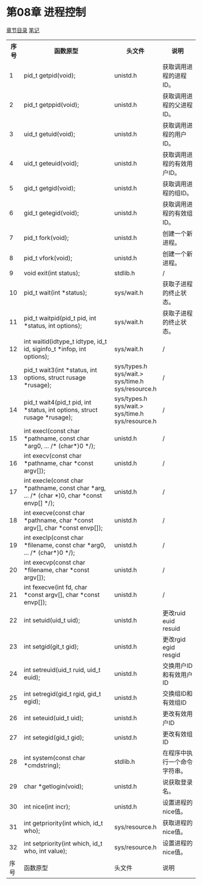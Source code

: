 <h1 id=file_func>
    第08章 进程控制
</h1>

[章节目录](../../README.md#title_ch08 "返回章节目录")
[笔记](notes.md "进入笔记")

<table>
    <tr>
        <th>序号</th><th>函数原型</th><th>头文件</th><th>说明</th>
    </tr>
    <tr>
        <td>1</td>
        <td>pid_t getpid(void);</td>
        <td>unistd.h</td>
        <td>获取调用进程的进程ID。</td>
    </tr>
    <tr>
        <td>2</td>
        <td>pid_t getppid(void);</td>
        <td>unistd.h</td>
        <td>获取调用进程的父进程ID。</td>
    </tr>
    <tr>
        <td>3</td>
        <td>uid_t getuid(void);</td>
        <td>unistd.h</td>
        <td>获取调用进程的用户ID。</td>
    </tr>
    <tr>
        <td>4</td>
        <td>uid_t geteuid(void);</td>
        <td>unistd.h</td>
        <td>获取调用进程的有效用户ID。</td>
    </tr>
    <tr>
        <td>5</td>
        <td>gid_t getgid(void);</td>
        <td>unistd.h</td>
        <td>获取调用进程的组ID。</td>
    </tr>
    <tr>
        <td>6</td>
        <td>gid_t getegid(void);</td>
        <td>unistd.h</td>
        <td>获取调用进程的有效组ID。</td>
    </tr>
    <tr>
        <td>7</td>
        <td>pid_t fork(void);</td>
        <td>unistd.h</td>
        <td>创建一个新进程。</td>
    </tr>
    <tr>
        <td>8</td>
        <td>pid_t vfork(void);</td>
        <td>unistd.h</td>
        <td>创建一个新进程。</td>
    </tr>
    <tr>
        <td>9</td>
        <td>void exit(int status);</td>
        <td>stdlib.h</td>
        <td>/</td>
    </tr>
    <tr>
        <td>10</td>
        <td>pid_t wait(int *status);</td>
        <td>sys/wait.h</td>
        <td>获取子进程的终止状态。</td>
    </tr>
    <tr>
        <td>11</td>
        <td>pid_t waitpid(pid_t pid, int *status, int options);</td>
        <td>sys/wait.h</td>
        <td>获取子进程的终止状态。</td>
    </tr>
    <tr>
        <td>12</td>
        <td>int waitid(idtype_t idtype, id_t id, siginfo_t *infop, int options);</td>
        <td>sys/wait.h</td>
        <td>/</td>
    </tr>
    <tr>
        <td>13</td>
        <td>pid_t wait3(int *status, int options, struct rusage *rusage);</td>
        <td>sys/types.h<br>
            sys/wait.><br>
            sys/time.h<br>
            sys/resource.h</td>
        <td>/</td>
    </tr>
    <tr>
        <td>14</td>
        <td>pid_t wait4(pid_t pid, int *status, int options, struct rusage *rusage);</td>
        <td>sys/types.h<br>
            sys/wait.><br>
            sys/time.h<br>
            sys/resource.h</td>
        <td>/</td>
    </tr>
    <tr>
        <td>15</td>
        <td>int execl(const char *pathname, const char *arg0, ... /* (char*)0 */);</td>
        <td>unistd.h</td>
        <td>/</td>
    </tr>
    <tr>
        <td>16</td>
        <td>int execv(const char *pathname, char *const argv[]);</td>
        <td>unistd.h</td>
        <td>/</td>
    </tr>
    <tr>
        <td>17</td>
        <td>int execle(const char *pathname, const char *arg, ... /* (char *)0, char *const envp[] */);</td>
        <td>unistd.h</td>
        <td>/</td>
    </tr>
    <tr>
        <td>18</td>
        <td>int execve(const char *pathname, char *const argv[], char *const envp[]);</td>
        <td>unistd.h</td>
        <td>/</td>
    </tr>
    <tr>
        <td>19</td>
        <td>int execlp(const char *filename, const char *arg0, ... /* (char*)0 */);</td>
        <td>unistd.h</td>
        <td>/</td>
    </tr>
    <tr>
        <td>20</td>
        <td>int execvp(const char *filename, char *const argv[]);</td>
        <td>unistd.h</td>
        <td>/</td>
    </tr>
    <tr>
        <td>21</td>
        <td>int fexecve(int fd, char *const argv[], char *const envp[]);</td>
        <td>unistd.h</td>
        <td>/</td>
    </tr>
    <tr>
        <td>22</td>
        <td>int setuid(uid_t uid);</td>
        <td>unistd.h</td>
        <td>更改ruid euid resuid</td>
    </tr>
    <tr>
        <td>23</td>
        <td>int setgid(git_t gid);</td>
        <td>unistd.h</td>
        <td>更改rgid egid resgid</td>
    </tr>
    <tr>
        <td>24</td>
        <td>int setreuid(uid_t ruid, uid_t euid);</td>
        <td>unistd.h</td>
        <td>交换用户ID和有效用户ID</td>
    </tr>
    <tr>
        <td>25</td>
        <td>int setregid(gid_t rgid, gid_t egid);</td>
        <td>unistd.h</td>
        <td>交换组ID和有效组ID</td>
    </tr>
    <tr>
        <td>26</td>
        <td>int seteuid(uid_t uid);</td>
        <td>unistd.h</td>
        <td>更改有效用户ID</td>
    </tr>
    <tr>
        <td>27</td>
        <td>int setegid(gid_t gid);</td>
        <td>unistd.h</td>
        <td>更改有效组ID</td>
    </tr>
    <tr>
        <td>28</td>
        <td>int system(const char *cmdstring);</td>
        <td>stdlib.h</td>
        <td>在程序中执行一个命令字符串。</td>
    </tr>
    <tr>
        <td>29</td>
        <td>char *getlogin(void);</td>
        <td>unistd.h</td>
        <td>说获取登录名。</td>
    </tr>
    <tr>
        <td>30</td>
        <td>int nice(int incr);</td>
        <td>unistd.h</td>
        <td>设置进程的nice值。</td>
    </tr>
    <tr>
        <td>31</td>
        <td>int getpriority(int which, id_t who);</td>
        <td>sys/resource.h</td>
        <td>获取进程的nice值。</td>
    </tr>
    <tr>
        <td>32</td>
        <td>int setpriority(int which, id_t who, int value);</td>
        <td>sys/resource.h</td>
        <td>设置进程的nice值。</td>
    </tr>
    <tr>
        <td>序号</td>
        <td>函数原型</td>
        <td>头文件</td>
        <td>说明</td>
    </tr>
</table>